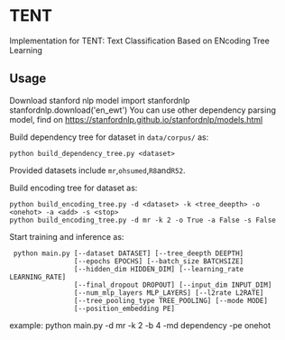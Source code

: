 # TENT
Implementation for TENT: Text Classification Based on ENcoding Tree Learning
## Usage
Download stanford nlp model
    import stanfordnlp
    stanfordnlp.download('en_ewt')
You can use other dependency parsing model, find on https://stanfordnlp.github.io/stanfordnlp/models.html

Build dependency tree for dataset in `data/corpus/` as:

    python build_dependency_tree.py <dataset>
    
Provided datasets include `mr`,`ohsumed`,`R8`and`R52`. 

Build encoding tree for dataset as:
    
    python build_encoding_tree.py -d <dataset> -k <tree_deepth> -o <onehot> -a <add> -s <stop>
    python build_encoding_tree.py -d mr -k 2 -o True -a False -s False

Start training and inference as:
    
     python main.py [--dataset DATASET] [--tree_deepth DEEPTH]
                    [--epochs EPOCHS] [--batch_size BATCHSIZE]
                    [--hidden_dim HIDDEN_DIM] [--learning_rate LEARNING_RATE]
                    [--final_dropout DROPOUT] [--input_dim INPUT_DIM]
                    [--num_mlp_layers MLP_LAYERS] [--l2rate L2RATE]
                    [--tree_pooling_type TREE_POOLING] [--mode MODE]
                    [--position_embedding PE] 
    
example: python main.py -d mr -k 2 -b 4 -md dependency -pe onehot
